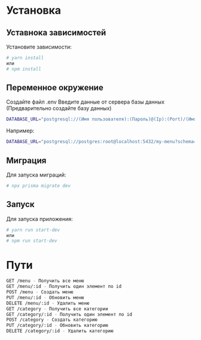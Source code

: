 # Установка
## Уставнока зависимостей
Установите зависимости:
```bash
# yarn install
или
# npm install
```
## Переменное окружение
Создайте файл .env
Введите данные от сервера базы данных (Предварительно создайте базу данных)
```bash
DATABASE_URL="postgresql://(Имя пользователя):(Пароль)@(Ip):(Port)/(Имя базы данных)?schema=public"
```
Например:
```bash
DATABASE_URL="postgresql://postgres:root@localhost:5432/my-menu?schema=public"
```
## Миграция
Для запуска миграций:
```bash
# npx prisma migrate dev
```
## Запуск
Для запуска приложения:
```bash
# yarn run start-dev
или
# npm run start-dev
```
# Пути
```bash
GET /menu - Получить все меню
GET /menu/:id - Получить один элемент по id
POST /menu - Создать меню
PUT /menu/:id - Обновить меню
DELETE /menu/:id - Удалить меню
GET /category - Получить все категории
GET /category/:id - Получить один элемент по id
POST /category - Создать категорию
PUT /category/:id - Обновить категорию
DELETE /category/:id - Удалить категорию
```
